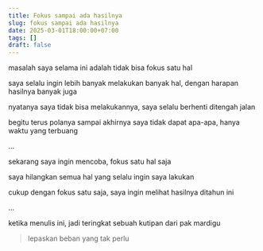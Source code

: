 ```yaml
---
title: Fokus sampai ada hasilnya
slug: fokus sampai ada hasilnya
date: 2025-03-01T18:00:00+07:00
tags: []
draft: false
---
```


masalah saya selama ini adalah tidak bisa fokus satu hal

saya selalu ingin lebih banyak melakukan banyak hal, dengan harapan hasilnya banyak juga

nyatanya saya tidak bisa melakukannya, saya selalu berhenti ditengah jalan

begitu terus polanya sampai akhirnya saya tidak dapat apa-apa, hanya waktu yang terbuang

...

sekarang saya ingin mencoba, fokus satu hal saja

saya hilangkan semua hal yang selalu ingin saya lakukan

cukup dengan fokus satu saja, saya ingin melihat hasilnya ditahun ini

...

ketika menulis ini, jadi teringkat sebuah kutipan dari pak mardigu

> lepaskan beban yang tak perlu